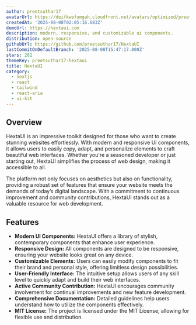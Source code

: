 ```yaml
---
author: preetsuthar17
avatarUrl: https://deifkwefumgah.cloudfront.net/avatars/optimized/preetsuthar17-hextaui-avatar-128.webp
createdAt: '2025-08-08T02:05:16.683Z'
demoUrl: https://hextaui.com
description: modern, responsive, and customizable ui components.
distribution: open-source
githubUrl: https://github.com/preetsuthar17/HextaUI
lastCommitOnDefaultBranch: '2025-08-08T15:47:17.000Z'
stars: 282
themeKey: preetsuthar17-hextaui
title: HextaUI
category:
  - nextjs
  - react
  - tailwind
  - react-aria
  - ui-kit
---
```

## Overview
HextaUI is an impressive toolkit designed for those who want to create stunning websites effortlessly. With modern and responsive UI components, it allows users to easily copy, adapt, and personalize elements to craft beautiful web interfaces. Whether you're a seasoned developer or just starting out, HextaUI simplifies the process of web design, making it accessible to all.

The platform not only focuses on aesthetics but also on functionality, providing a robust set of features that ensure your website meets the demands of today’s digital landscape. With a commitment to continuous improvement and community contributions, HextaUI stands out as a valuable resource for web development.

## Features
- **Modern UI Components:** HextaUI offers a library of stylish, contemporary components that enhance user experience.
- **Responsive Design:** All components are designed to be responsive, ensuring your website looks great on any device.
- **Customizable Elements:** Users can easily modify components to fit their brand and personal style, offering limitless design possibilities.
- **User-Friendly Interface:** The intuitive setup allows users of any skill level to quickly adapt and build their web interfaces.
- **Active Community Contribution:** HextaUI encourages community involvement for continual improvements and new feature development.
- **Comprehensive Documentation:** Detailed guidelines help users understand how to utilize the components effectively. 
- **MIT License:** The project is licensed under the MIT License, allowing for flexible use and distribution.